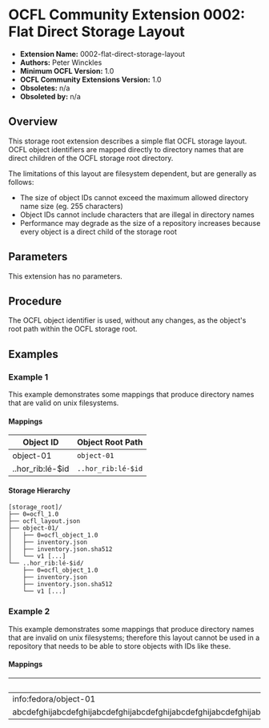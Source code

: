 # OCFL Community Extension 0002: Flat Direct Storage Layout

* **Extension Name:** 0002-flat-direct-storage-layout
* **Authors:** Peter Winckles
* **Minimum OCFL Version:** 1.0
* **OCFL Community Extensions Version:** 1.0
* **Obsoletes:** n/a
* **Obsoleted by:** n/a

## Overview

This storage root extension describes a simple flat OCFL storage layout. OCFL object identifiers are mapped directly to directory names that are direct children of the OCFL storage root directory.

The limitations of this layout are filesystem dependent, but are generally as follows:

* The size of object IDs cannot exceed the maximum allowed directory name size (eg. 255 characters)
* Object IDs cannot include characters that are illegal in directory names
* Performance may degrade as the size of a repository increases because every object is a direct child of the storage root

## Parameters

This extension has no parameters.

## Procedure

The OCFL object identifier is used, without any changes, as the object's root path within the OCFL storage root.

## Examples

### Example 1

This example demonstrates some mappings that produce directory names that are valid on unix filesystems.

#### Mappings

| Object ID | Object Root Path |
| --- | --- |
| object-01 | `object-01` |
| ..hor\_rib:lé-$id | `..hor_rib:lé-$id` |

#### Storage Hierarchy

```
[storage_root]/
├── 0=ocfl_1.0
├── ocfl_layout.json
├── object-01/
│   ├── 0=ocfl_object_1.0
│   ├── inventory.json
│   ├── inventory.json.sha512
│   └── v1 [...]
└── ..hor_rib:lé-$id/
    ├── 0=ocfl_object_1.0
    ├── inventory.json
    ├── inventory.json.sha512
    └── v1 [...]
```

### Example 2

This example demonstrates some mappings that produce directory names that are invalid on unix filesystems; therefore this layout cannot be used in a repository that needs to be able to store objects with IDs like these.

#### Mappings

| Object ID | Object Root Path |
| --- | --- |
| info:fedora/object-01 | `info:fedora/object-01` |
| abcdefghijabcdefghijabcdefghijabcdefghijabcdefghijabcdefghijabcdefghijabcdefghijabcdefghijabcdefghijabcdefghijabcdefghijabcdefghijabcdefghijabcdefghijabcdefghijabcdefghijabcdefghijabcdefghijabcdefghijabcdefghijabcdefghijabcdefghijabcdefghijabcdefghijabcdefghij | `abcdefghijabcdefghijabcdefghijabcdefghijabcdefghijabcdefghijabcdefghijabcdefghijabcdefghijabcdefghijabcdefghijabcdefghijabcdefghijabcdefghijabcdefghijabcdefghijabcdefghijabcdefghijabcdefghijabcdefghijabcdefghijabcdefghijabcdefghijabcdefghijabcdefghijabcdefghij` |

